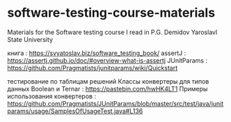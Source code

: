 # software-testing-course-materials
Materials for the Software testing course I read in P.G. Demidov Yaroslavl State University

книга : https://svyatoslav.biz/software_testing_book/
assertJ : https://assertj.github.io/doc/#overview-what-is-assertj
JUnitParams : https://github.com/Pragmatists/junitparams/wiki/Quickstart

тестирование по таблицам решений
Классы конвертеры для типов данных Boolean и Ternar : https://pastebin.com/hwHK4LT1
Примеры использования конвертеров : https://github.com/Pragmatists/JUnitParams/blob/master/src/test/java/junitparams/usage/SamplesOfUsageTest.java#L136
